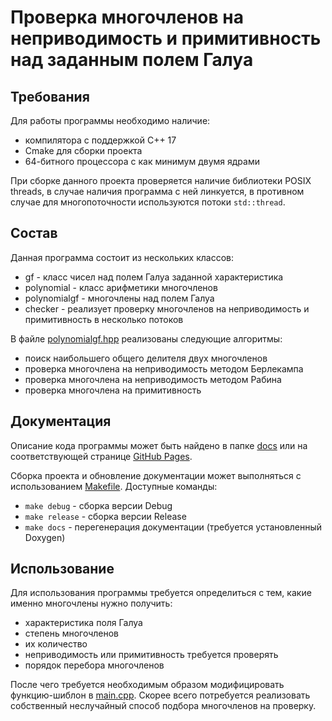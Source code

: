# Проверка многочленов на неприводимость и примитивность над заданным полем Галуа

## Требования
Для работы программы необходимо наличие:
- компилятора с поддержкой C++ 17
- Cmake для сборки проекта
- 64-битного процессора с как минимум двумя ядрами

При сборке данного проекта проверяется наличие библиотеки POSIX threads, в случае наличия
программа с ней линкуется, в противном случае для многопоточности используются потоки `std::thread`.

## Состав
Данная программа состоит из нескольких классов:
- gf - класс чисел над полем Галуа заданной характеристика
- polynomial - класс арифметики многочленов
- polynomialgf - многочлены над полем Галуа
- checker - реализует проверку многочленов на неприводимость и примитивность в несколько потоков

В файле [polynomialgf.hpp](polynomialgf.hpp) реализованы следующие алгоритмы:
- поиск наибольшего общего делителя двух многочленов
- проверка многочлена на неприводимость методом Берлекампа
- проверка многочлена на неприводимость методом Рабина
- проверка многочлена на примитивность

## Документация
Описание кода программы может быть найдено в папке [docs](docs) или на соответствующей странице
[GitHub Pages](https://irreducible-polynoms.github.io/irrpoly/html/).

Сборка проекта и обновление документации может выполняться с использованием [Makefile](Makefile).
Доступные команды:
- `make debug` - сборка версии Debug
- `make release` - сборка версии Release
- `make docs` - перегенерация документации (требуется установленный Doxygen)

## Использование
Для использования программы требуется определиться с тем, какие именно многочлены нужно получить:
- характеристика поля Галуа
- степень многочленов
- их количество
- неприводимость или примитивность требуется проверять
- порядок перебора многочленов

После чего требуется необходимым образом модифицировать функцию-шиблон в [main.cpp](main.cpp).
Скорее всего потребуется реализовать собственный неслучайный способ подбора многочленов на проверку.

